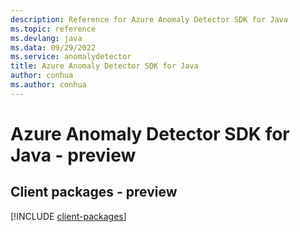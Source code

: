 ```yaml
---
description: Reference for Azure Anomaly Detector SDK for Java
ms.topic: reference
ms.devlang: java
ms.data: 09/29/2022
ms.service: anomalydetector
title: Azure Anomaly Detector SDK for Java
author: conhua
ms.author: conhua
---
```

# Azure Anomaly Detector SDK for Java - preview

## Client packages - preview
[!INCLUDE [client-packages](anomaly-detector-client-index.md)]